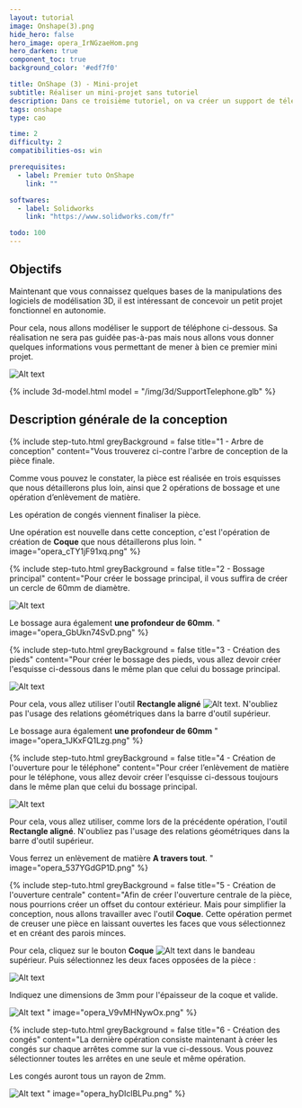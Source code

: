 ```yaml
---
layout: tutorial
image: Onshape(3).png
hide_hero: false
hero_image: opera_IrNGzaeHom.png
hero_darken: true
component_toc: true
background_color: '#edf7f0'

title: OnShape (3) - Mini-projet
subtitle: Réaliser un mini-projet sans tutoriel
description: Dans ce troisième tutoriel, on va créer un support de téléphone simple afin de pouvoir ensuite l'imprimer en 3D.
tags: onshape
type: cao

time: 2
difficulty: 2
compatibilities-os: win

prerequisites:
  - label: Premier tuto OnShape
    link: ""

softwares: 
  - label: Solidworks
    link: "https://www.solidworks.com/fr"

todo: 100
---
```


## Objectifs

Maintenant que vous connaissez quelques bases de la manipulations des logiciels de modélisation 3D, il est intéressant de concevoir un petit projet fonctionnel en autonomie. 

Pour cela, nous allons modéliser le support de téléphone ci-dessous. Sa réalisation ne sera pas guidée pas-à-pas mais nous allons vous donner quelques informations vous permettant de mener à bien ce premier mini projet.

![Alt text](opera_IrNGzaeHom.png)

{% include 3d-model.html model = "/img/3d/SupportTelephone.glb" %}

## Description générale de la conception

{% include step-tuto.html 
greyBackground = false
title="1 - Arbre de conception"
content="Vous trouverez ci-contre l'arbre de conception de la pièce finale. 

Comme vous pouvez le constater, la pièce est réalisée en trois esquisses que nous détaillerons plus loin, ainsi que 2 opérations de bossage et une opération d’enlèvement de matière.

Les opération de congés viennent finaliser la pièce. 

Une opération est nouvelle dans cette conception, c'est l'opération de création de **Coque** que nous détaillerons plus loin.
"
image="opera_cTY1jF91xq.png" %}

{% include step-tuto.html 
greyBackground = false
title="2 - Bossage principal"
content="Pour créer le bossage principal, il vous suffira de créer un cercle de 60mm de diamètre.

![Alt text](opera_GV2wFjc1eE.png)

Le bossage aura également **une profondeur de 60mm**.
" 
image="opera_GbUkn74SvD.png" %}

{% include step-tuto.html 
greyBackground = false
title="3 - Création des pieds"
content="Pour créer le bossage des pieds, vous allez devoir créer l'esquisse ci-dessous dans le même plan que celui du bossage principal.

![Alt text](opera_SySqeyL56v.png)

Pour cela, vous allez utiliser l'outil **Rectangle aligné** ![Alt text](opera_ODOvFWW2ex.png). N'oubliez pas l'usage des relations géométriques dans la barre d'outil supérieur.

Le bossage aura également **une profondeur de 60mm**
" 
image="opera_1JKxFQ1Lzg.png" %}

{% include step-tuto.html 
greyBackground = false
title="4 - Création de l'ouverture pour le téléphone"
content="Pour créer l’enlèvement de matière pour le téléphone, vous allez devoir créer l'esquisse ci-dessous toujours dans le même plan que celui du bossage principal.

![Alt text](opera_ITbSQFXK7o.png)

Pour cela, vous allez utiliser, comme lors de la précédente opération, l'outil **Rectangle aligné**. N'oubliez pas l'usage des relations géométriques dans la barre d'outil supérieur.

Vous ferrez un enlèvement de matière **A travers tout**.
" 
image="opera_537YGdGP1D.png" %}

{% include step-tuto.html 
greyBackground = false
title="5 - Création de l'ouverture centrale"
content="Afin de créer l'ouverture centrale de la pièce, nous pourrions créer un offset du contour extérieur. Mais pour simplifier la conception, nous allons travailler avec l'outil **Coque**. Cette opération permet de creuser une pièce en laissant ouvertes les faces que vous sélectionnez et en créant des parois minces.

Pour cela, cliquez sur le bouton **Coque** ![Alt text](opera_SzeRBAdkuR.png) dans le bandeau supérieur. Puis sélectionnez les deux faces opposées de la pièce :

![Alt text](opera_ZSFLXy92Uq.png)

Indiquez une dimensions de 3mm pour l'épaisseur de la coque et valide. 

![Alt text](opera_RP8pCdUDrd.png)
" 
image="opera_V9vMHNywOx.png" %}

{% include step-tuto.html 
greyBackground = false
title="6 - Création des congés"
content="La dernière opération consiste maintenant à créer les congés sur chaque arrêtes comme sur la vue ci-dessous. Vous pouvez sélectionner toutes les arrêtes en une seule et même opération. 

Les congés auront tous un rayon de 2mm.

![Alt text](opera_UTiBKf7JSB.png)
" 
image="opera_hyDIclBLPu.png" %}
